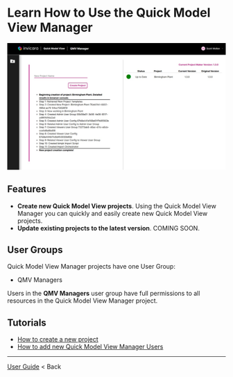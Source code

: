 # Learn How to Use the Quick Model View Manager

![project maker](../../img/proj-make-complete.jpg)

## Features

* **Create new Quick Model View projects**. Using the Quick Model View Manager you can quickly and easily create new Quick Model View projects.
* **Update existing projects to the latest version**. COMING SOON.

## User Groups

Quick Model View Manager projects have one User Group:

* QMV Managers

Users in the **QMV Managers** user group have full permissions to all resources in the Quick Model View Manager project.

## Tutorials

* [How to create a new project](./createproject.md)
* [How to add new Quick Model View Manager Users](./addmakers.md)

---

[User Guide](../README.md) < Back
